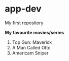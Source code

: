 # app-dev
My first repository

**My favourite movies/series**
1. Top Gun: Maverick
2. A Man Called Otto
3. Americam Sniper
